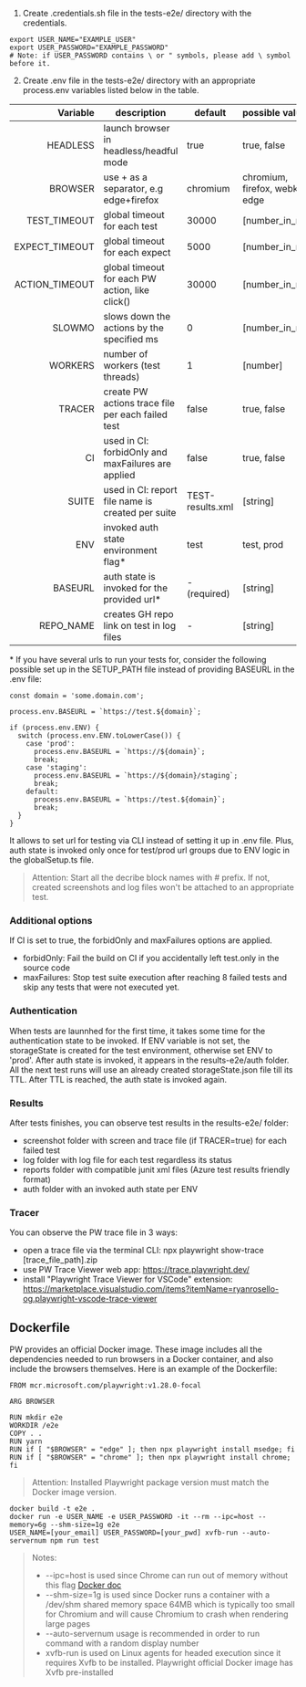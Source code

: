 
1. Create .credentials.sh file in the tests-e2e/ directory with the credentials. 
```
export USER_NAME="EXAMPLE_USER"
export USER_PASSWORD="EXAMPLE_PASSWORD"
# Note: if USER_PASSWORD contains \ or " symbols, please add \ symbol before it.
```

2. Create .env file in the tests-e2e/ directory with an appropriate process.env variables listed below in the table.

| Variable            | description                                        | default                        | possible values                      |
| ------------------: | -------------------------------------------------- | ------------------------------ | ------------------------------------ |
| HEADLESS            | launch browser in headless/headful mode            | true                           | true, false                          |
| BROWSER             | use + as a separator, e.g edge+firefox             | chromium                       | chromium, firefox, webkit, edge      |
| TEST_TIMEOUT        | global timeout for each test                       | 30000                          | [number_in_ms]                       |
| EXPECT_TIMEOUT      | global timeout for each expect                     | 5000                           | [number_in_ms]                       |
| ACTION_TIMEOUT      | global timeout for each PW action, like click()    | 30000                          | [number_in_ms]                       |
| SLOWMO              | slows down the actions by the specified ms         | 0                              | [number_in_ms]                       |
| WORKERS             | number of workers (test threads)                   | 1                              | [number]                             |
| TRACER              | create PW actions trace file per each failed test  | false                          | true, false                          |
| CI                  | used in CI: forbidOnly and maxFailures are applied | false                          | true, false                          |
| SUITE               | used in CI: report file name is created per suite  | TEST-results.xml               | [string]                             |
| ENV                 | invoked auth state environment flag*               | test                           | test, prod                           |
| BASEURL             | auth state is invoked for the provided url*        | -      (required)              | [string]                             |
| REPO_NAME           | creates GH repo link on test in log files          | -                              | [string]                             |

\* If you have several urls to run your tests for, consider the following possible set up in the SETUP_PATH file instead of providing BASEURL in the .env file:
```
const domain = 'some.domain.com';

process.env.BASEURL = `https://test.${domain}`;

if (process.env.ENV) {
  switch (process.env.ENV.toLowerCase()) {
    case 'prod':
      process.env.BASEURL = `https://${domain}`;
      break;
    case 'staging':
      process.env.BASEURL = `https://${domain}/staging`;
      break;
    default:
      process.env.BASEURL = `https://test.${domain}`;
      break;
  }
}
```
It allows to set url for testing via CLI instead of setting it up in .env file. Plus, auth state is invoked only once for test/prod url groups due to ENV logic in the globalSetup.ts file.

> Attention: 
> Start all the decribe block names with # prefix. If not, created screenshots and log files won't be attached to an appropriate test.

### Additional options
If CI is set to true, the forbidOnly and maxFailures options are applied.
- forbidOnly: Fail the build on CI if you accidentally left test.only in the source code
- maxFailures: Stop test suite execution after reaching 8 failed tests and skip any tests that were not executed yet.

### Authentication
When tests are launnhed for the first time, it takes some time for the authentication state to be invoked. If ENV variable is not set, the storageState is created for the test environment, otherwise set ENV to 'prod'. After auth state is invoked, it appears in the results-e2e/auth folder. All the next test runs will use an already created storageState.json file till its TTL. After TTL is reached, the auth state is invoked again. 

### Results
After tests finishes, you can observe test results in the results-e2e/ folder: 
- screenshot folder with screen and trace file (if TRACER=true) for each failed test
- log folder with log file for each test regardless its status
- reports folder with compatible junit xml files (Azure test results friendly format) 
- auth folder with an invoked auth state per ENV

### Tracer
You can observe the PW trace file in 3 ways:
- open a trace file via the terminal CLI: npx playwright show-trace [trace_file_path].zip
- use PW Trace Viewer web app: https://trace.playwright.dev/
- install "Playwright Trace Viewer for VSCode" extension: https://marketplace.visualstudio.com/items?itemName=ryanrosello-og.playwright-vscode-trace-viewer

## Dockerfile
PW provides an official Docker image. These image includes all the dependencies needed to run browsers in a Docker container, and also include the browsers themselves. Here is an example of the Dockerfile:
```
FROM mcr.microsoft.com/playwright:v1.28.0-focal

ARG BROWSER

RUN mkdir e2e
WORKDIR /e2e
COPY . .
RUN yarn
RUN if [ "$BROWSER" = "edge" ]; then npx playwright install msedge; fi
RUN if [ "$BROWSER" = "chrome" ]; then npx playwright install chrome; fi
```
> Attention: 
> Installed Playwright package version must match the Docker image version.
```
docker build -t e2e .
docker run -e USER_NAME -e USER_PASSWORD -it --rm --ipc=host --memory=6g --shm-size=1g e2e 
USER_NAME=[your_email] USER_PASSWORD=[your_pwd] xvfb-run --auto-servernum npm run test
```
> Notes:
> - --ipc=host is used since Chrome can run out of memory without this flag [Docker doc](https://docs.docker.com/engine/reference/run/#ipc-settings---ipc)
> - --shm-size=1g is used since Docker runs a container with a /dev/shm shared memory space 64MB which is typically too small for Chromium and will cause Chromium to crash when rendering large pages
> - --auto-servernum usage is recommended in order to run command with a random display number
> - xvfb-run is used on Linux agents for headed execution since it requires Xvfb to be installed. Playwright official Docker image has Xvfb pre-installed
